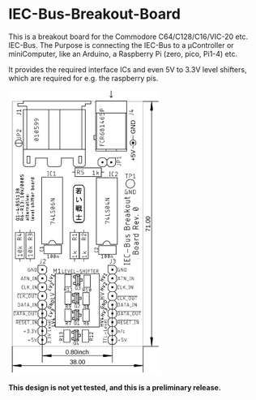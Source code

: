 # IEC-Bus-Breakout-Board
This is a breakout board for the Commodore C64/C128/C16/VIC-20 etc. IEC-Bus. The Purpose is connecting the IEC-Bus to a µController or miniComputer, like an Arduino, a Raspberry Pi (zero, pico, Pi1-4) etc.

It provides the required interface ICs and even 5V to 3.3V level shifters, which are required for e.g. the raspberry pis.

<img src="https://github.com/svenpetersen1965/IEC-Bus-Breakout-Board/blob/main/Rev.%200/pictures/dimensions.png" width="300" alt="IEC-Bus Breakout Board">

<b>This design is not yet tested, and this is a preliminary release.</b>
